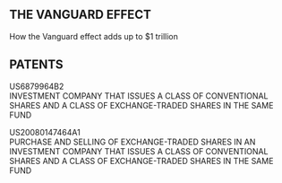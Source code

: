 ## THE VANGUARD EFFECT

How the Vanguard effect adds up to $1 trillion

## PATENTS

US6879964B2<br>
INVESTMENT COMPANY THAT ISSUES A CLASS OF CONVENTIONAL SHARES AND A CLASS OF EXCHANGE-TRADED SHARES IN THE SAME FUND<br>

US20080147464A1<br>
PURCHASE AND SELLING OF EXCHANGE-TRADED SHARES IN AN INVESTMENT COMPANY THAT ISSUES A CLASS OF CONVENTIONAL SHARES AND A CLASS OF EXCHANGE-TRADED SHARES IN THE SAME FUND<br>
